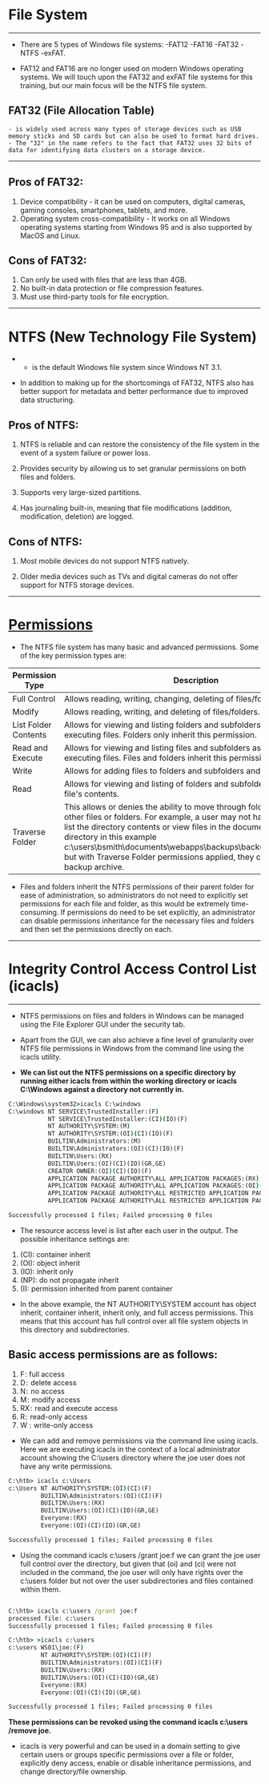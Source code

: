 # **File System**
___
- There are 5 types of Windows file systems: 
        -FAT12
        -FAT16
        -FAT32
        -NTFS
        -exFAT. 
        
* FAT12 and FAT16 are no longer used on modern Windows operating systems. We will touch upon the FAT32 and exFAT file systems for this training, but our main focus will be the NTFS file system.

##  **FAT32 (File Allocation Table)**
    - is widely used across many types of storage devices such as USB memory sticks and SD cards but can also be used to format hard drives. 
    - The "32" in the name refers to the fact that FAT32 uses 32 bits of data for identifying data clusters on a storage device.
___

##  **Pros of FAT32:**

1.  Device compatibility - it can be used on computers, digital cameras, gaming consoles, smartphones, tablets, and more.
2. Operating system cross-compatibility - It works on all Windows operating systems starting from Windows 95 and is also supported by MacOS and Linux.

##  **Cons of FAT32:**

1. Can only be used with files that are less than 4GB.
2. No built-in data protection or file compression features.
3.  Must use third-party tools for file encryption.

___
#   **NTFS (New Technology File System)**
-   - is the default Windows file system since Windows NT 3.1. 

- In addition to making up for the shortcomings of FAT32, NTFS also has better support for metadata and better performance due to improved data structuring.

## **Pros of NTFS:**

1.  NTFS is reliable and can restore the consistency of the file system in the event of a system failure or power loss.

2.   Provides security by allowing us to set granular permissions on both files and folders.

3.   Supports very large-sized partitions.

4. Has journaling built-in, meaning that file modifications (addition, modification, deletion) are logged.

## **Cons of NTFS:**

1.  Most mobile devices do not support NTFS natively.

2.  Older media devices such as TVs and digital cameras do not offer support for NTFS storage devices.

___
#   <u>**Permissions**</u>

-   The NTFS file system has many basic and advanced permissions. Some of the key permission types are:

| Permission Type |	Description|
|----------------|---------------|
| Full Control |	Allows reading, writing, changing, deleting of files/folders.|
|Modify	|Allows reading, writing, and deleting of files/folders.|
|List Folder Contents|	Allows for viewing and listing folders and subfolders as well as executing files. Folders only inherit this permission.|
|Read and Execute	|Allows for viewing and listing files and subfolders as well as executing files. Files and folders inherit this permission.|
|Write|	Allows for adding files to folders and subfolders and writing to a file.|
|Read|	Allows for viewing and listing of folders and subfolders and viewing a file's contents.|
|Traverse Folder|	This allows or denies the ability to move through folders to reach other files or folders. For example, a user may not have permission to list the directory contents or view files in the documents or web apps directory in this example c:\users\bsmith\documents\webapps\backups\backup_02042020.zip but with Traverse Folder permissions applied, they can access the backup archive.|


- Files and folders inherit the NTFS permissions of their parent folder for ease of administration, so administrators do not need to explicitly set permissions for each file and folder, as this would be extremely time-consuming. If permissions do need to be set explicitly, an administrator can disable permissions inheritance for the necessary files and folders and then set the permissions directly on each.
___

# **Integrity Control Access Control List (icacls)**
___
- NTFS permissions on files and folders in Windows can be managed using the File Explorer GUI under the security tab.
- Apart from the GUI, we can also achieve a fine level of granularity over NTFS file permissions in Windows from the command line using the icacls utility.

- **We can list out the NTFS permissions on a specific directory by running either icacls from within the working directory or icacls C:\Windows against a directory not currently in.**

```cmd
C:\Windows\system32>icacls C:\windows
C:\windows NT SERVICE\TrustedInstaller:(F)
           NT SERVICE\TrustedInstaller:(CI)(IO)(F)
           NT AUTHORITY\SYSTEM:(M)
           NT AUTHORITY\SYSTEM:(OI)(CI)(IO)(F)
           BUILTIN\Administrators:(M)
           BUILTIN\Administrators:(OI)(CI)(IO)(F)
           BUILTIN\Users:(RX)
           BUILTIN\Users:(OI)(CI)(IO)(GR,GE)
           CREATOR OWNER:(OI)(CI)(IO)(F)
           APPLICATION PACKAGE AUTHORITY\ALL APPLICATION PACKAGES:(RX)
           APPLICATION PACKAGE AUTHORITY\ALL APPLICATION PACKAGES:(OI)(CI)(IO)(GR,GE)
           APPLICATION PACKAGE AUTHORITY\ALL RESTRICTED APPLICATION PACKAGES:(RX)
           APPLICATION PACKAGE AUTHORITY\ALL RESTRICTED APPLICATION PACKAGES:(OI)(CI)(IO)(GR,GE)

Successfully processed 1 files; Failed processing 0 files
```

- The resource access level is list after each user in the output. The possible inheritance settings are:

1. (CI): container inherit
2. (OI): object inherit
3. (IO): inherit only
4. (NP): do not propagate inherit
5. (I): permission inherited from parent container

- In the above example, the NT AUTHORITY\SYSTEM account has object inherit, container inherit, inherit only, and full access permissions. This means that this account has full control over all file system objects in this directory and subdirectories.

## Basic access permissions are as follows:

1. F : full access
2. D :  delete access
3. N :  no access
4. M :  modify access
5. RX :  read and execute access
6. R :  read-only access
7. W :  write-only access

- We can add and remove permissions via the command line using icacls. Here we are executing icacls in the context of a local administrator account showing the C:\users directory where the joe user does not have any write permissions.


```cmd
C:\htb> icacls c:\Users
c:\Users NT AUTHORITY\SYSTEM:(OI)(CI)(F)
         BUILTIN\Administrators:(OI)(CI)(F)
         BUILTIN\Users:(RX)
         BUILTIN\Users:(OI)(CI)(IO)(GR,GE)
         Everyone:(RX)
         Everyone:(OI)(CI)(IO)(GR,GE)

Successfully processed 1 files; Failed processing 0 files
```

- Using the command icacls c:\users /grant joe:f we can grant the joe user full control over the directory, but given that (oi) and (ci) were not included in the command, the joe user will only have rights over the c:\users folder but not over the user subdirectories and files contained within them.

```cmd

C:\htb> icacls c:\users /grant joe:f
processed file: c:\users
Successfully processed 1 files; Failed processing 0 files
```
  
```cmd
C:\htb> >icacls c:\users
c:\users WS01\joe:(F)
         NT AUTHORITY\SYSTEM:(OI)(CI)(F)
         BUILTIN\Administrators:(OI)(CI)(F)
         BUILTIN\Users:(RX)
         BUILTIN\Users:(OI)(CI)(IO)(GR,GE)
         Everyone:(RX)
         Everyone:(OI)(CI)(IO)(GR,GE)

Successfully processed 1 files; Failed processing 0 files
```
**These permissions can be revoked using the command icacls c:\users /remove joe.**

- icacls is very powerful and can be used in a domain setting to give certain users or groups specific permissions over a file or folder, explicitly deny access, enable or disable inheritance permissions, and change directory/file ownership.